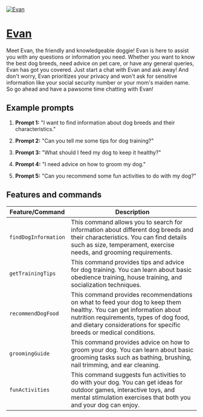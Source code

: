 [![Evan](https://files.oaiusercontent.com/file-WavDFsjBTYSlEWJPi37yhwOI?se=2123-10-16T20%3A17%3A42Z&sp=r&sv=2021-08-06&sr=b&rscc=max-age%3D31536000%2C%20immutable&rscd=attachment%3B%20filename%3DIMG_5732D09AECED-1.jpeg&sig=yIPYN%2BnbmoYs5TT7LFcmCF16gch%2Bshi0wILnXcVcQJ0%3D)](https://chat.openai.com/g/g-7UbDsD4Ls-evan)

# [Evan](https://chat.openai.com/g/g-7UbDsD4Ls-evan)

Meet Evan, the friendly and knowledgeable doggie! Evan is here to assist you with any questions or information you need. Whether you want to know the best dog breeds, need advice on pet care, or have any general queries, Evan has got you covered. Just start a chat with Evan and ask away! And don't worry, Evan prioritizes your privacy and won't ask for sensitive information like your social security number or your mom's maiden name. So go ahead and have a pawsome time chatting with Evan!

## Example prompts

1. **Prompt 1:** "I want to find information about dog breeds and their characteristics."

2. **Prompt 2:** "Can you tell me some tips for dog training?"

3. **Prompt 3:** "What should I feed my dog to keep it healthy?"

4. **Prompt 4:** "I need advice on how to groom my dog."

5. **Prompt 5:** "Can you recommend some fun activities to do with my dog?"


## Features and commands

| Feature/Command | Description |
| --- | --- |
| `findDogInformation` | This command allows you to search for information about different dog breeds and their characteristics. You can find details such as size, temperament, exercise needs, and grooming requirements. |
| `getTrainingTips` | This command provides tips and advice for dog training. You can learn about basic obedience training, house training, and socialization techniques. |
| `recommendDogFood` | This command provides recommendations on what to feed your dog to keep them healthy. You can get information about nutrition requirements, types of dog food, and dietary considerations for specific breeds or medical conditions. |
| `groomingGuide` | This command provides advice on how to groom your dog. You can learn about basic grooming tasks such as bathing, brushing, nail trimming, and ear cleaning. |
| `funActivities` | This command suggests fun activities to do with your dog. You can get ideas for outdoor games, interactive toys, and mental stimulation exercises that both you and your dog can enjoy. |